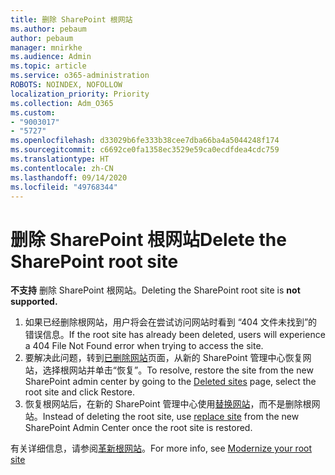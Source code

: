 ```yaml
---
title: 删除 SharePoint 根网站
ms.author: pebaum
author: pebaum
manager: mnirkhe
ms.audience: Admin
ms.topic: article
ms.service: o365-administration
ROBOTS: NOINDEX, NOFOLLOW
localization_priority: Priority
ms.collection: Adm_O365
ms.custom:
- "9003017"
- "5727"
ms.openlocfilehash: d33029b6fe333b38cee7dba66ba4a5044248f174
ms.sourcegitcommit: c6692ce0fa1358ec3529e59ca0ecdfdea4cdc759
ms.translationtype: HT
ms.contentlocale: zh-CN
ms.lasthandoff: 09/14/2020
ms.locfileid: "49768344"
---
```

# <a name="delete-the-sharepoint-root-site"></a><span data-ttu-id="39292-102">删除 SharePoint 根网站</span><span class="sxs-lookup"><span data-stu-id="39292-102">Delete the SharePoint root site</span></span>

<span data-ttu-id="39292-103">**不支持** 删除 SharePoint 根网站。</span><span class="sxs-lookup"><span data-stu-id="39292-103">Deleting the SharePoint root site is  **not supported.**</span></span>

1.  <span data-ttu-id="39292-104">如果已经删除根网站，用户将会在尝试访问网站时看到 “404 文件未找到”的错误信息。</span><span class="sxs-lookup"><span data-stu-id="39292-104">If the root site has already been deleted, users will experience a  404 File Not Found  error when trying to access the site.</span></span>
2.  <span data-ttu-id="39292-105">要解决此问题，转到[已删除网站](https://admin.microsoft.com/sharepoint?page=recycleBin&modern=true)页面，从新的 SharePoint 管理中心恢复网站，选择根网站并单击“恢复”。</span><span class="sxs-lookup"><span data-stu-id="39292-105">To resolve, restore the site  from the new SharePoint admin center by going to the  [Deleted sites](https://admin.microsoft.com/sharepoint?page=recycleBin&modern=true)  page, select the root site and click  Restore.</span></span>
3.  <span data-ttu-id="39292-106">恢复根网站后，在新的 SharePoint 管理中心使用[替换网站](https://docs.microsoft.com/sharepoint/modern-root-site#replace-your-root-site)，而不是删除根网站。</span><span class="sxs-lookup"><span data-stu-id="39292-106">Instead of deleting the root site, use [replace site](https://docs.microsoft.com/sharepoint/modern-root-site#replace-your-root-site)  from the new SharePoint Admin Center once the root site is restored.</span></span>

<span data-ttu-id="39292-107">有关详细信息，请参阅[革新根网站](https://docs.microsoft.com/sharepoint/modern-root-site)。</span><span class="sxs-lookup"><span data-stu-id="39292-107">For more info, see [Modernize your root site](https://docs.microsoft.com/sharepoint/modern-root-site)</span></span>